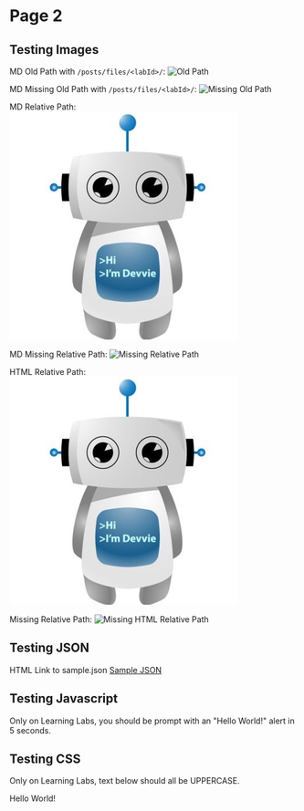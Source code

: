 # Page 2

## Testing Images

MD Old Path with ```/posts/files/<labId>/```:
![Old Path](/posts/files/lab-assets/assets/images/devvie.jpg "Old Path")

MD Missing Old Path with ```/posts/files/<labId>/```:
![Missing Old Path](/posts/files/lab-assets/assets/images/devvie2.jpg "Missing Old Path")

MD Relative Path:
![Relative Path](assets/images/devvie.jpg "Relative Path")

MD Missing Relative Path:
![Missing Relative Path](assets/images/devvie2.jpg "Missing Relative Path")

HTML Relative Path:
<img src="assets/images/devvie.jpg" title="HTML Relative Path" />

Missing Relative Path:
<img src="assets/images/devvie2.jpg" title="Missing HTML Relative Path" />

## Testing JSON

HTML Link to sample.json
<a href="assets/sample.json" download>Sample JSON<a>

## Testing Javascript
<script src="assets/sample.js" language="Javascript"></script>
Only on Learning Labs, you should be prompt with an "Hello World!" alert in 5 seconds.

## Testing CSS
Only on Learning Labs, text below should all be UPPERCASE.
<div class="lab-assets-lab">
  <p>Hello World!</p>
</div>
<link rel="stylesheet" type="text/css" href="sample.css">

